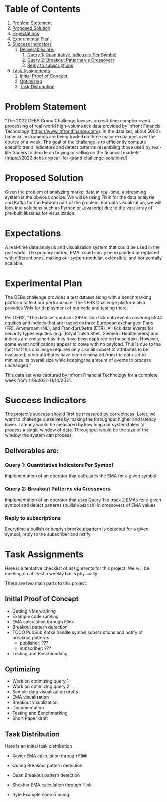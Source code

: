 
# Table of Contents

1.  [Problem Statement](#org757a20d)
2.  [Proposed Solution](#orgef88520)
3.  [Expectations](#org1cf6d3e)
4.  [Experimental Plan](#org5de66ad)
5.  [Success Indicators](#org4838f1d)
    1.  [Deliverables are:](#orgbc206f9)
        1.  [Query 1: Quantitative Indicators Per Symbol](#orgf11dedb)
        2.  [Query 2: Breakout Patterns via Crossovers](#org1f55128)
        3.  [Reply to subscriptions](#org8278188)
6.  [Task Assignments](#org763187a)
    1.  [Initial Proof of Concept](#org28e92de)
    2.  [Optimizing](#orge1bc008)
    3.  [Task Distribution](#org7583b8f)


<a id="org757a20d"></a>

# Problem Statement

“The 2022 DEBS Grand Challenge focuses on real-time complex event processing of real-world high-volume tick data provided by Infront Financial Technology (<https://www.infrontfinance.com/>). In the data set, about 5000+ financial instruments are being traded on three major exchanges over the course of a week. The goal of the challenge is to efficiently compute specific trend indicators and detect patterns resembling those used by real-life traders to decide on buying or selling on the financial markets”
(<https://2022.debs.org/call-for-grand-challenge-solutions/>)


<a id="orgef88520"></a>

# Proposed Solution

Given the problem of analyzing market data in real-time, a streaming system is the obvious choice. We will be using Flink for the data analysis and Kafka for the PubSub part of the problem. For data visualization, we will look into solutions such as Python or Javascript due to the vast array of pre-built libraries for visualization. 


<a id="org1cf6d3e"></a>

# Expectations

A real-time data analysis and visualization system that could be used in the real world. The primary metric, EMA, could easily be expanded or replaced with different ones, making our system modular, extensible, and horizontally scalable. 


<a id="org5de66ad"></a>

# Experimental Plan

The DEBs challenge provides a test dataset along with a benchmarking platform to test our performance. The DEBS Challenge platform also provides VMs for deployment of our code and testing there.

Per DEBS, “The data set contains 289 million tick data events covering 5504 equities and indices that are traded on three European exchanges: Paris (FR), Amsterdam (NL), and Frankfurt/Xetra (ETR). All tick data events for security types equities (e.g., Royal Dutch Shell, Siemens Healthineers) and indices are contained as they have been captured on these days. However, some event notifications appear to come with no payload. This is due to the fact that this challenge requires only a small subset of attributes to be evaluated; other attributes have been eliminated from the data set to minimize its overall size while keeping the amount of events to process unchanged.”

This data set was captured by Infront Financial Technology for a complete week from 11/8/2021-11/14/2021.


<a id="org4838f1d"></a>

# Success Indicators

The project’s success should first be measured by correctness. Later, we want to challenge ourselves by making the throughput higher and latency lower. Latency would be measured by how long our system takes to process a single window of data. Throughput would be the size of the window the system can process.


<a id="orgbc206f9"></a>

## Deliverables are:


<a id="orgf11dedb"></a>

### Query 1: Quantitative Indicators Per Symbol

Implementation of an operator that calculates the EMA for a given symbol


<a id="org1f55128"></a>

### Query 2: Breakout Patterns via Crossovers

Implementation of an operator that uses Query 1 to track 2 EMAs for a given symbol and detect patterns (bullish/bearish) in crossovers of EMA values


<a id="org8278188"></a>

### Reply to subscriptions

Everytime a bullish or bearish breakout pattern is detected for a given symbol, reply to the subscriber and notify


<a id="org763187a"></a>

# Task Assignments

Here is a tentative checklist of assignments for this project.
We will be meeting on at least a weekly basis physically.

There are two main parts to this project:


<a id="org28e92de"></a>

## Initial Proof of Concept

-   Getting VMs working
-   Example code running
-   EMA calculation through Flink
-   Breakout pattern detection
-   TODO PubSub Kafka handle symbol subscriptions and notify of breakout patterns
    -   publisher: ???
    -   subscriber: ???
-   Testing and Benchmarking


<a id="orge1bc008"></a>

## Optimizing

-   Work on optimizing query 1
-   Work on optimizing query 2
-   Sample data visualization drafts
-   EMA visualization
-   Breakout visualization
-   Documentation
-   Testing and Benchmarking
-   Short Paper draft


<a id="org7583b8f"></a>

## Task Distribution

Here is an initial task distribution

-   Xavier
    EMA calculation through Flink

-   Quang
    Breakout pattern detection

-   Quan
    Breakout pattern detection

-   Shekhar
    EMA calculation through Flink

-   Ryte
    Example code running

